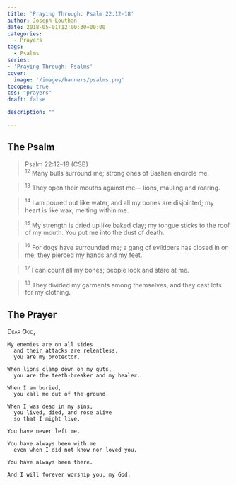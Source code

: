 ```yaml
---
title: 'Praying Through: Psalm 22:12-18'
author: Joseph Louthan
date: 2018-05-01T12:00:30+00:00
categories:
  - Prayers
tags:
  - Psalms
series:
- 'Praying Through: Psalms'
cover:
  image: '/images/banners/psalms.png'
tocopen: true
css: "prayers"
draft: false

description: ""

---
```

## The Psalm

>Psalm 22:12–18 (CSB)  
><sup>12</sup> Many bulls surround me; strong ones of Bashan encircle me. 

><sup>13</sup> They open their mouths against me— lions, mauling and roaring. 

><sup>14</sup> I am poured out like water, and all my bones are disjointed; my heart is like wax, melting within me. 

><sup>15</sup> My strength is dried up like baked clay; my tongue sticks to the roof of my mouth. You put me into the dust of death. 

><sup>16</sup> For dogs have surrounded me; a gang of evildoers has closed in on me; they pierced my hands and my feet. 

><sup>17</sup> I can count all my bones; people look and stare at me. 

><sup>18</sup> They divided my garments among themselves, and they cast lots for my clothing.

## The Prayer

<div style="font-variant: small-caps;">
  Dear God,
</div>

```text
My enemies are on all sides 
  and their attacks are relentless, 
  you are my protector.

When lions clamp down on my guts, 
  you are the teeth-breaker and my healer.

When I am buried, 
  you call me out of the ground.

When I was dead in my sins, 
  you lived, died, and rose alive
  so that I might live.

You have never left me.

You have always been with me 
  even when I did not know nor loved you.

You have always been there.

And I will forever worship you, my God.
```
